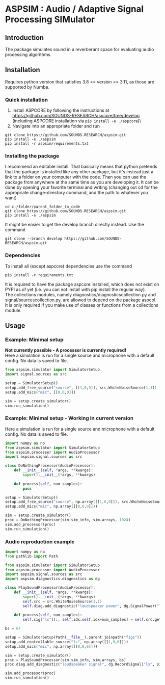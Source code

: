 # ASPSIM : Audio / Adaptive Signal Processing SIMulator

## Introduction
The package simulates sound in a reverberant space for evaluating audio processing algorithms. 


## Installation
Requires python version that satisfies 3.8 <= version <= 3.11, as those are supported by Numba.
### Quick installation
1. Install ASPCORE by following the instructions at https://github.com/SOUNDS-RESEARCH/aspcore/tree/develop (including ASPCORE installation via `pip install -e ./aspcore`)\
2. Navigate into an appropriate folder and run
```
git clone https://github.com/SOUNDS-RESEARCH/aspsim.git
pip install -e ./aspsim
pip install -r aspsim/requirements.txt
```

### Installing the package
I recommend an editable install. That basically means that python pretends that the package is installed like any other package, but it's instead just a link to a folder on your computer with the code. Then you can use the package from anywhere at the same time as you are developing it. It can be done by opening your favorite terminal and writing (changing out cd for the appropriate change-directory command, and the path to whatever you want) 
```
cd c:/folder/parent_folder_to_code
git clone https://github.com/SOUNDS-RESEARCH/aspsim.git
pip install -e ./aspsim
```

It might be easier to get the develop branch directly instead. Use the command
```
git clone --branch develop https://github.com/SOUNDS-RESEARCH/aspsim.git
```

### Dependencies
To install all (except aspcore) dependencies use the command
```
pip install -r requirements.txt
```

It is required to have the package aspcore installed, which does not exist on PYPI as of yet (i.e. you can not install with pip install the regular way). \
The collections modules, namely diagnostics/diagnosticscollection.py and signal/sourcescollection.py, are allowed to depend on the package aspcol. It is only required if you make use of classes or functions from a collections module. 


## Usage

### Example: Minimal setup
**Not currently possible - A processor is currently required!**\
Here a simulation is run for a single source and microphone with a default config. No data is saved to file.
```python
from aspsim.simulator import SimulatorSetup
import signal.sources as src

setup = SimulatorSetup()
setup.add_free_source("source", [[1,0,0]], src.WhiteNoiseSource(1,1))
setup.add_mics("mic", [[0,0,0]])

sim = setup.create_simulator()
sim.run_simulation()
```

### Example: Minimal setup - Working in current version
Here a simulation is run for a single source and microphone with a default config. No data is saved to file.
```python
import numpy as np
from aspsim.simulator import SimulatorSetup
from aspsim.processor import AudioProcessor
import aspsim.signal.sources as src

class DoNothingProcessor(AudioProcessor):
    def __init__(self, *args, **kwargs):
        super().__init__(*args, **kwargs)
    
    def process(self, num_samples):
        pass

setup = SimulatorSetup()
setup.add_free_source("source", np.array([[1,0,0]]), src.WhiteNoiseSource(1,1))
setup.add_mics("mic", np.array([[0,0,0]]))

sim = setup.create_simulator()
proc = DoNothingProcessor(sim.sim_info, sim.arrays, 1024)
sim.add_processor(proc)
sim.run_simulation()
```


### Audio reproduction example
```python
import numpy as np
from pathlib import Path

from aspsim.simulator import SimulatorSetup
from aspsim.processor import AudioProcessor
import aspsim.signal.sources as src
import aspsim.diagnostics.diagnostics as dg

class PlaySoundProcessor(AudioProcessor):
    def __init__(self, *args, **kwargs):
        super().__init__(*args, **kwargs)
        self.src = src.WhiteNoiseSource(1,1)
        self.diag.add_diagnostic("loudspeaker power", dg.SignalPower("ls", self.sim_info, self.block_size))
    
    def process(self, num_samples):
        self.sig["ls"][:, self.idx:self.idx+num_samples] = self.src.get_samples(num_samples)

bs = 64

setup = SimulatorSetup(Path(__file__).parent.joinpath("figs"))
setup.add_controllable_source("ls", np.array([[1,0,0]]))
setup.add_mics("mic", np.array([[0,0,0]]))

sim = setup.create_simulator()
proc = PlaySoundProcessor(sim.sim_info, sim.arrays, bs)
proc.diag.add_diagnostic("loudspeaker signal", dg.RecordSignal("ls", sim.sim_info, bs))

sim.add_processor(proc)
sim.run_simulation()
```